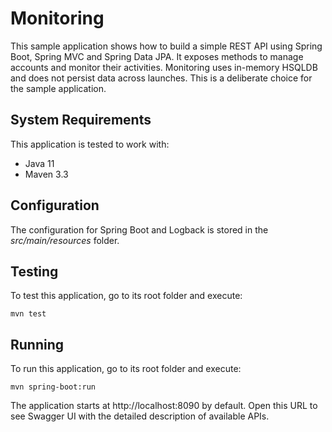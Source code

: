 # Monitoring

This sample application shows how to build a simple REST API using Spring Boot, Spring MVC and Spring Data JPA. It exposes methods to manage accounts and monitor their activities. Monitoring uses in-memory HSQLDB and does not persist data across launches. This is a deliberate choice for the sample application.

## System Requirements

This application is tested to work with:

* Java 11
* Maven 3.3

## Configuration

The configuration for Spring Boot and Logback is stored in the *src/main/resources* folder.

## Testing

To test this application, go to its root folder and execute:

    mvn test

## Running

To run this application, go to its root folder and execute:

    mvn spring-boot:run

The application starts at http://localhost:8090 by default. Open this URL to see Swagger UI with the detailed description of available APIs.
